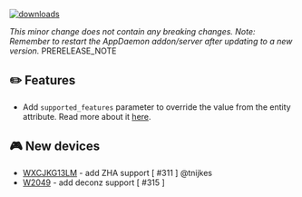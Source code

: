 [![downloads](https://img.shields.io/github/downloads/xaviml/controllerx/VERSION_TAG/total?style=for-the-badge)](http://github.com/xaviml/controllerx/releases/VERSION_TAG)
<!--:warning: This major/minor change contains a breaking change.-->
_This minor change does not contain any breaking changes._
_Note: Remember to restart the AppDaemon addon/server after updating to a new version._
PRERELEASE_NOTE


## :pencil2: Features
- Add `supported_features` parameter to override the value from the entity attribute. Read more about it [here](https://xaviml.github.io/controllerx/start/type-configuration#supported_features-field).

<!--
## :hammer: Fixes
-->

<!--
## :clock2: Performance
-->

<!--
## :scroll: Docs
-->

<!--
## :wrench: Refactor
-->


## :video_game: New devices

- [WXCJKG13LM](https://xaviml.github.io/controllerx/controllers/WXCJKG13LM) - add ZHA support [ #311 ] @tnijkes
- [W2049](https://xaviml.github.io/controllerx/controllers/W2049) - add deconz support [ #315 ]
